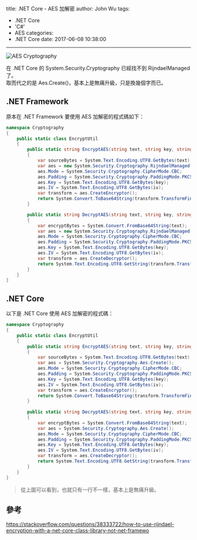 title: .NET Core - AES 加解密
author: John Wu
tags:
  - .NET Core
  - 'C#'
  - AES
categories:
  - .NET Core
date: 2017-06-08 10:38:00
---
![AES Cryptography](/images/pasted-183.png)

在 .NET Core 的 System.Security.Cryptography 已經找不到 RijndaelManaged 了。  
取而代之的是 Aes.Create()，基本上是無痛升級，只是換幾個字而已。  

<!-- more -->

## .NET Framework

原本在 .NET Framework 要使用 AES 加解密的程式碼如下：

```cs
namespace Cryptography
{
    public static class EncryptUtil
    {
        public static string EncryptAES(string text, string key, string iv)
        {
            var sourceBytes = System.Text.Encoding.UTF8.GetBytes(text);
            var aes = new System.Security.Cryptography.RijndaelManaged();
            aes.Mode = System.Security.Cryptography.CipherMode.CBC;
            aes.Padding = System.Security.Cryptography.PaddingMode.PKCS7;
            aes.Key = System.Text.Encoding.UTF8.GetBytes(key);
            aes.IV = System.Text.Encoding.UTF8.GetBytes(iv);
            var transform = aes.CreateEncryptor();
            return System.Convert.ToBase64String(transform.TransformFinalBlock(sourceBytes, 0, sourceBytes.Length));
        }

        public static string DecryptAES(string text, string key, string iv)
        {
            var encryptBytes = System.Convert.FromBase64String(text);
            var aes = new System.Security.Cryptography.RijndaelManaged();
            aes.Mode = System.Security.Cryptography.CipherMode.CBC;
            aes.Padding = System.Security.Cryptography.PaddingMode.PKCS7;
            aes.Key = System.Text.Encoding.UTF8.GetBytes(key);
            aes.IV = System.Text.Encoding.UTF8.GetBytes(iv);
            var transform = aes.CreateDecryptor();
            return System.Text.Encoding.UTF8.GetString(transform.TransformFinalBlock(encryptBytes, 0, encryptBytes.Length));
        }
    }
}
```

## .NET Core

以下是 .NET Core 使用 AES 加解密的程式碼：

```cs
namespace Cryptography
{
    public static class EncryptUtil
    {
        public static string EncryptAES(string text, string key, string iv)
        {
            var sourceBytes = System.Text.Encoding.UTF8.GetBytes(text);
            var aes = System.Security.Cryptography.Aes.Create();
            aes.Mode = System.Security.Cryptography.CipherMode.CBC;
            aes.Padding = System.Security.Cryptography.PaddingMode.PKCS7;
            aes.Key = System.Text.Encoding.UTF8.GetBytes(key);
            aes.IV = System.Text.Encoding.UTF8.GetBytes(iv);
            var transform = aes.CreateEncryptor();
            return System.Convert.ToBase64String(transform.TransformFinalBlock(sourceBytes, 0, sourceBytes.Length));
        }
        
        public static string DecryptAES(string text, string key, string iv)
        {
            var encryptBytes = System.Convert.FromBase64String(text);
            var aes = System.Security.Cryptography.Aes.Create();
            aes.Mode = System.Security.Cryptography.CipherMode.CBC;
            aes.Padding = System.Security.Cryptography.PaddingMode.PKCS7;
            aes.Key = System.Text.Encoding.UTF8.GetBytes(key);
            aes.IV = System.Text.Encoding.UTF8.GetBytes(iv);
            var transform = aes.CreateDecryptor();
            return System.Text.Encoding.UTF8.GetString(transform.TransformFinalBlock(encryptBytes, 0, encryptBytes.Length));
        }
    }
}
```
> 從上圖可以看到，也就只有一行不一樣，基本上是無痛升級。

## 參考

https://stackoverflow.com/questions/38333722/how-to-use-rijndael-encryption-with-a-net-core-class-library-not-net-framewo